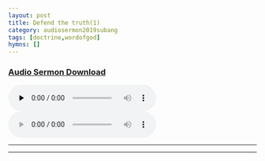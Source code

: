 ```yaml
---
layout: post
title: Defend the truth(1)
category: audiosermon2019subang
tags: [doctrine,wordofgod]
hymns: []
---
```


### <a href="http://docs.google.com/uc?export=open&id=1uUqv-rYvN7scCWxLxjA0WYPgbclxniC6">Audio Sermon Download</a>


<audio controls preload="none">    
    <source src="http://docs.google.com/uc?export=open&id=1uUqv-rYvN7scCWxLxjA0WYPgbclxniC6">test
</audio>

<audio controls="mycontrol" height="50" width="50">
 <source src="https://raw.githubusercontent.com/catchuptjc/catchuptjc.github.io/master/music/LoveUnreserved.mp3" type="audio/mp3" />
<embed height="50" width="50" src="music.mp3" />
</audio>




----
****
